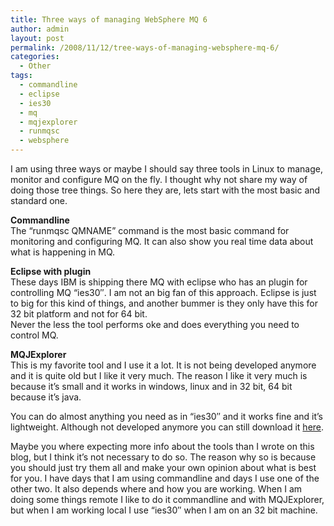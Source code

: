 ```yaml
---
title: Three ways of managing WebSphere MQ 6
author: admin
layout: post
permalink: /2008/11/12/tree-ways-of-managing-websphere-mq-6/
categories:
  - Other
tags:
  - commandline
  - eclipse
  - ies30
  - mq
  - mqjexplorer
  - runmqsc
  - websphere
---
```

I am using three ways or maybe I should say three tools in Linux to manage, monitor and configure MQ on the fly. I thought why not share my way of doing those tree things. So here they are, lets start with the most basic and standard one.<!--more-->

**Commandline**  
The &#8220;runmqsc QMNAME&#8221; command is the most basic command for monitoring and configuring MQ. It can also show you real time data about what is happening in MQ.

**Eclipse with plugin**  
These days IBM is shipping there MQ with eclipse who has an plugin for controlling MQ &#8220;ies30&#8243;. I am not an big fan of this approach. Eclipse is just to big for this kind of things, and another bummer is they only have this for 32 bit platform and not for 64 bit.  
Never the less the tool performs oke and does everything you need to control MQ.

**MQJExplorer**  
This is my favorite tool and I use it a lot. It is not being developed anymore and it is quite old but I like it very much. The reason I like it very much is because it&#8217;s small and it works in windows, linux and in 32 bit, 64 bit because it&#8217;s java.

You can do almost anything you need as in &#8220;ies30&#8243; and it works fine and it&#8217;s lightweight. Although not developed anymore you can still download it <a title="MQJExplorer" href="http://www.capitalware.biz/mq_tools.html" target="_blank">here</a>.

Maybe you where expecting more info about the tools than I wrote on this blog, but I think it&#8217;s not necessary to do so. The reason why so is because you should just try them all and make your own opinion about what is best for you. I have days that I am using commandline and days I use one of the other two. It also depends where and how you are working. When I am doing some things remote I like to do it commandline and with MQJExplorer, but when I am working local I use &#8220;ies30&#8243; when I am on an 32 bit machine.